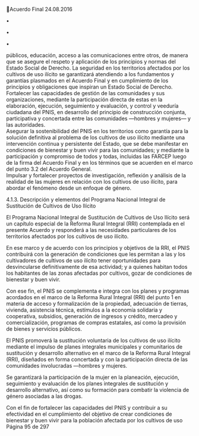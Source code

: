 Acuerdo Final 
24.08.2016 

•

•

•

públicos, educación, acceso a las comunicaciones entre otros,  de manera que se asegure el 
respeto y aplicación de los principios y normas del Estado Social de Derecho. La seguridad en 
los  territorios  afectados  por  los  cultivos  de  uso  ilícito  se  garantizará  atendiendo  a  los 
fundamentos y garantías plasmados en el Acuerdo Final y en cumplimiento de los principios y 
obligaciones que inspiran un Estado Social de Derecho.  
Fortalecer las capacidades de gestión de las comunidades y sus organizaciones, mediante la 
participación directa de estas en la elaboración, ejecución, seguimiento y evaluación, y control 
y  veeduría  ciudadana  del  PNIS,  en  desarrollo  del  principio  de  construcción  conjunta, 
participativa y concertada entre las comunidades —hombres y mujeres— y las autoridades.  
Asegurar la sostenibilidad del PNIS en los territorios como garantía para la solución definitiva 
al problema de los cultivos de uso ilícito mediante una intervención continua y persistente del 
Estado,  que  se  debe  manifestar  en  condiciones  de  bienestar  y  buen  vivir  para  las 
comunidades; y mediante la participación y compromiso de todos y todas, incluidas las FARCEP luego de la firma del Acuerdo Final y en los términos que se acuerden en el marco del punto 
3.2 del Acuerdo General.  
Impulsar  y  fortalecer  proyectos  de  investigación,  reflexión  y  análisis  de  la  realidad  de  las 
mujeres en relación con los cultivos de uso ilícito, para abordar el fenómeno desde un enfoque 
de género. 

 
4.1.3. Descripción y elementos del Programa Nacional Integral de Sustitución de Cultivos de Uso Ilícito 
 
El  Programa  Nacional  Integral  de  Sustitución  de  Cultivos  de  Uso  Ilícito  será  un  capítulo  especial  de  la 
Reforma  Rural  Integral  (RRI)  contemplada  en  el  presente  Acuerdo  y  responderá  a  las  necesidades 
particulares de los territorios afectados por los cultivos de uso ilícito.   
 
En ese marco y de acuerdo con los principios y objetivos de la RRI, el PNIS contribuirá con la generación 
de condiciones que les permitan a las y los cultivadores de cultivos de uso ilícito tener oportunidades para 
desvincularse definitivamente de  esa actividad; y  a quienes habitan todos los habitantes de  las zonas 
afectadas por cultivos, gozar de condiciones de bienestar y buen vivir.  
 
Con ese fin, el PNIS se complementa e integra con los planes y programas acordados en el marco de la 
Reforma Rural Integral (RRI) del punto 1 en materia de acceso y formalización de la propiedad, adecuación 
de  tierras,  vivienda,  asistencia  técnica,  estímulos  a  la  economía  solidaria  y  cooperativa,  subsidios, 
generación de ingresos y crédito, mercadeo y comercialización, programas de compras estatales, así como 
la provisión de bienes y servicios públicos.  
 
El PNIS promoverá la sustitución voluntaria de los cultivos de uso ilícito mediante el impulso de planes 
integrales municipales y comunitarios de sustitución y desarrollo alternativo en el marco de la Reforma 
Rural  Integral  (RRI),  diseñados  en  forma  concertada  y  con  la  participación  directa  de  las  comunidades 
involucradas —hombres y mujeres.  
 
Se garantizará la participación de la mujer en la planeación, ejecución, seguimiento y evaluación de los 
planes integrales de sustitución y desarrollo alternativo, así como su formación para combatir la violencia 
de género asociadas a las drogas. 
 
Con el fin de fortalecer las capacidades del PNIS y contribuir a su  efectividad en  el cumplimiento del 
objetivo de crear condiciones de bienestar y buen vivir para la población afectada por los cultivos de uso 
Página 95 de 297 
 

